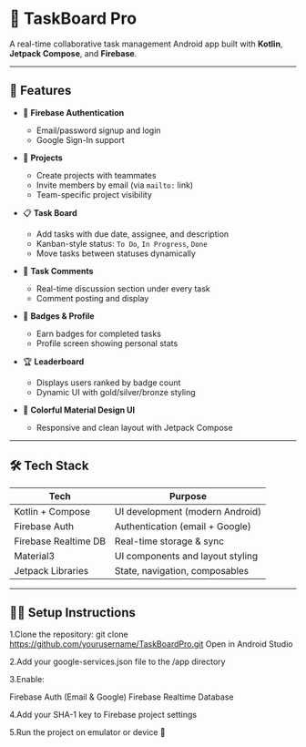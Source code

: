 # 🚀 TaskBoard Pro

A real-time collaborative task management Android app built with **Kotlin**, **Jetpack Compose**, and **Firebase**.

---

## 📱 Features

- 🔐 **Firebase Authentication**
  - Email/password signup and login
  - Google Sign-In support

- 📁 **Projects**
  - Create projects with teammates
  - Invite members by email (via `mailto:` link)
  - Team-specific project visibility

- 📋 **Task Board**
  - Add tasks with due date, assignee, and description
  - Kanban-style status: `To Do`, `In Progress`, `Done`
  - Move tasks between statuses dynamically

- 💬 **Task Comments**
  - Real-time discussion section under every task
  - Comment posting and display

- 🏅 **Badges & Profile**
  - Earn badges for completed tasks
  - Profile screen showing personal stats

- 🏆 **Leaderboard**
  - Displays users ranked by badge count
  - Dynamic UI with gold/silver/bronze styling

- 🎨 **Colorful Material Design UI**
  - Responsive and clean layout with Jetpack Compose

---

## 🛠️ Tech Stack

| Tech            | Purpose                          |
|-----------------|----------------------------------|
| Kotlin + Compose| UI development (modern Android)  |
| Firebase Auth   | Authentication (email + Google)  |
| Firebase Realtime DB | Real-time storage & sync      |
| Material3       | UI components and layout styling |
| Jetpack Libraries| State, navigation, composables  |

---

## 🧑‍💻 Setup Instructions
1.Clone the repository:
git clone https://github.com/yourusername/TaskBoardPro.git
Open in Android Studio

2.Add your google-services.json file to the /app directory

3.Enable:

Firebase Auth (Email & Google)
Firebase Realtime Database

4.Add your SHA-1 key to Firebase project settings

5.Run the project on emulator or device 🎯
